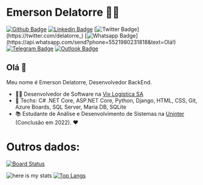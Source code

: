 # Emerson Delatorre :man_technologist:

[![Github Badge](https://img.shields.io/badge/-Github-000?style=flat-square&logo=Github&logoColor=white&link=https://github.com/delatorrea)](https://github.com/DelatorreA)
[![Linkedin Badge](https://img.shields.io/badge/-LinkedIn-blue?style=flat-square&logo=Linkedin&logoColor=white&link=https://www.linkedin.com/in/delatorrea/)](https://www.linkedin.com/in/delatorrea/)
[![Twitter Badge](https://img.shields.io/badge/-Twitter-1ca0f1?style=flat-square&labelColor=1ca0f1&logo=twitter&logoColor=white&link=https://twitter.com/delatorre_)](https://twitter.com/delatorre_)
[![Whatsapp Badge](https://img.shields.io/badge/-Whatsapp-4CA143?style=flat-square&labelColor=4CA143&logo=whatsapp&logoColor=white&link=https://api.whatsapp.com/send?phone=5521980231818&text=Olá!)](https://api.whatsapp.com/send?phone=5521980231818&text=Olá!)
[![Telegram Badge](https://img.shields.io/badge/-Telegram-1ca0f1?style=flat-square&labelColor=1ca0f1&logo=telegram&logoColor=white&link=https://t.me/delatorrea)](https://t.me/delatorrea)
[![Outlook Badge](https://img.shields.io/badge/-Microsoft-blue?style=flat-square&logo=Microsoft&logoColor=white&link=mailto:emerson@delatorre.dev)](mailto:emerson@delatorre.dev)


## Olá 👋

Meu nome é Emerson Delatorre, Desenvolvedor BackEnd.

- :office_worker: Desenvolvedor de Software na [Vix Logística SA](http://vix.com.br)
- :blue_heart: Techs: C# .NET Core, ASP.NET Core, Python, Django, HTML, CSS, Git, Azure Boards, SQL Server, Maria DB, SQLite
- :books: Estudante de Análise e Desenvolvimento de Sistemas na [Uninter](https://www.uninter.com/) (Conclusão em 2022). :heart:


# Outros dados:

[![Board Status](https://dev.azure.com/vixnn/87981d4c-bda4-4a37-8b23-601e5f31d685/4dd7e189-3c5a-4769-b22c-2dacb19fdddd/_apis/work/boardbadge/1010ff10-eaa6-423b-9f85-a17b3e5d1fcb?columnOptions=1)](https://dev.azure.com/vixnn/87981d4c-bda4-4a37-8b23-601e5f31d685/_boards/board/t/4dd7e189-3c5a-4769-b22c-2dacb19fdddd/Microsoft.EpicCategory/)

![here is my stats](https://github-readme-stats.vercel.app/api?username=delatorrea&show_icons=true&hide_border=true)  [![Top Langs](https://github-readme-stats.vercel.app/api/top-langs/?username=delatorrea&layout=compact)](https://github.com/delatorrea/github-readme-stats)

